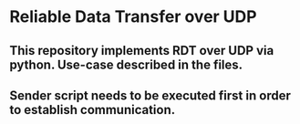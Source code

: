 # Reliable Data Transfer over UDP

## This repository implements RDT over UDP via python. Use-case described in the files.
## Sender script needs to be executed first in order to establish communication.